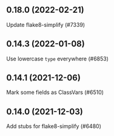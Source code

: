 ## 0.18.0 (2022-02-21)

Update flake8-simplify (#7339)

## 0.14.3 (2022-01-08)

Use lowercase `type` everywhere (#6853)

## 0.14.1 (2021-12-06)

Mark some fields as ClassVars (#6510)

## 0.14.0 (2021-12-03)

Add stubs for flake8-simplify (#6480)

